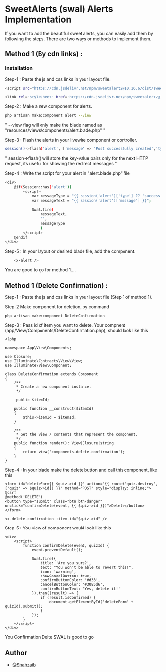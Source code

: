 
# SweetAlerts (swal) Alerts Implementation
If you want to add the beautiful sweet alerts, you can easily add them by following the steps.
There are two ways or methods to implement them.

## Method 1 (By cdn links) : 



### Installation

Step-1 : Paste the js and css links in your layout file.

```bash
<script src="https://cdn.jsdelivr.net/npm/sweetalert2@10.16.6/dist/sweetalert2.all.min.js"></script>

<link rel='stylesheet' href='https://cdn.jsdelivr.net/npm/sweetalert2@10.10.1/dist/sweetalert2.min.css'>
```


Step-2 : Make a new component for alerts.

```bash
php artisan make:component alert --view
```
" --view flag will only make the blade named as "resources/views/components/alert.blade.php" "


Step-3 : Flash the alerts in your livewire component or controller.
```bash
session()->flash('alert', ['message' => 'Post successfully created','type' => 'success']);
```
" session->flash() will store the key-value pairs only for the next HTTP request, its useful for showing the redirect messages "

Step-4 : Write the script for your alert in "alert.blade.php" file
```bash
<div>
    @if(Session::has('alert'))
        <script>
            var messageType = "{{ session('alert')['type'] ?? 'success' }}";
            var messageText = "{{ session('alert')['message'] }}";

            Swal.fire(
                messageText,
                '',
                messageType
                )
        </script>
    @endif
</div>
```

Step-5 : In your layout or desired blade file, add the component.
```bash
    <x-alert />
```
You are good to go for method 1....

## Method 1 (Delete Confirmation) :

Step-1 : Paste the js and css links in your layout file (Step 1 of method 1).

Step-2 Make component for deletion, by command

```
php artisan make:component DeleteConfirmation
```

Step-3 : Pass id of item you want to delete.
Your compnent (app/View/Components/DeleteConfirmation.php), should look like this

```
<?php

namespace App\View\Components;

use Closure;
use Illuminate\Contracts\View\View;
use Illuminate\View\Component;

class DeleteConfirmation extends Component
{
    /**
     * Create a new component instance.
     */

     public $itemId;

    public function __construct($itemId)
    {
        $this->itemId = $itemId;
    }

    /**
     * Get the view / contents that represent the component.
     */
    public function render(): View|Closure|string
    {
        return view('components.delete-confirmation');
    }
}

```

Step-4 : In your blade make the delete button and call this component, like this

```
<form id="deleteForm{{ $quiz->id }}" action="{{ route('quiz.destroy', ['quiz' => $quiz->id]) }}" method="POST" style="display: inline;">
@csrf
@method('DELETE')
<button type="submit" class="btn btn-danger" onclick="confirmDelete(event, {{ $quiz->id }})">Delete</button>
</form>

<x-delete-confirmation :item-id="$quiz->id" />
```
Step-5 : You view of component would look like this
```
<div>
    <script>
        function confirmDelete(event, quizId) {
            event.preventDefault();

            Swal.fire({
                title: 'Are you sure?',
                text: "You won't be able to revert this!",
                icon: 'warning',
                showCancelButton: true,
                confirmButtonColor: '#d33',
                cancelButtonColor: '#3085d6',
                confirmButtonText: 'Yes, delete it!'
            }).then((result) => {
                if (result.isConfirmed) {
                    document.getElementById('deleteForm' + quizId).submit();
                }
            });
        }
    </script>
</div>

```

You Confirmation Delte SWAL is good to go
## Author

- [@Shahzaib](https://github.com/Shahzaib-943)
